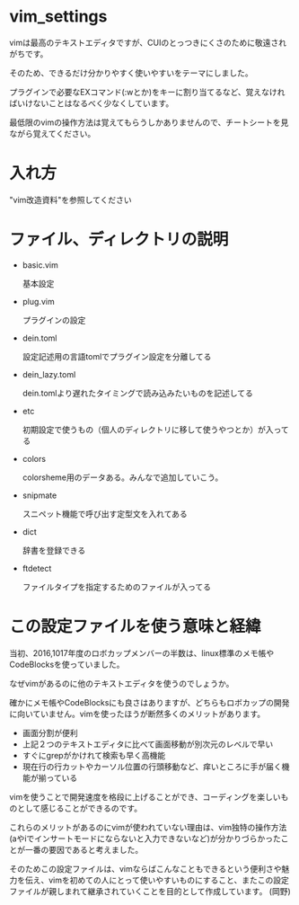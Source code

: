 # vim_settings
  vimは最高のテキストエディタですが、CUIのとっつきにくさのために敬遠されがちです。

そのため、できるだけ分かりやすく使いやすいをテーマにしました。

  プラグインで必要なEXコマンド(:wとか)をキーに割り当てるなど、覚えなければいけないことはなるべく少なくしています。

最低限のvimの操作方法は覚えてもらうしかありませんので、チートシートを見ながら覚えてください。

# 入れ方
  "vim改造資料"を参照してください

# ファイル、ディレクトリの説明
* basic.vim

  基本設定

* plug.vim

  プラグインの設定

* dein.toml

    設定記述用の言語tomlでプラグイン設定を分離してる

* dein_lazy.toml

  dein.tomlより遅れたタイミングで読み込みたいものを記述してる

* etc
  
  初期設定で使うもの（個人のディレクトリに移して使うやつとか）が入ってる

* colors
  
  colorsheme用のデータある。みんなで追加していこう。

* snipmate
  
  スニペット機能で呼び出す定型文を入れてある

* dict

  辞書を登録できる

* ftdetect
  
  ファイルタイプを指定するためのファイルが入ってる

# この設定ファイルを使う意味と経緯
当初、2016,1017年度のロボカップメンバーの半数は、linux標準のメモ帳やCodeBlocksを使っていました。

なぜvimがあるのに他のテキストエディタを使うのでしょうか。

確かにメモ帳やCodeBlocksにも良さはありますが、どちらもロボカップの開発に向いていません。vimを使ったほうが断然多くのメリットがあります。

* 画面分割が便利
* 上記２つのテキストエディタに比べて画面移動が別次元のレベルで早い
* すぐにgrepがかけれて検索も早く高機能
* 現在行の行カットやカーソル位置の行頭移動など、痒いところに手が届く機能が揃っている

vimを使うことで開発速度を格段に上げることができ、コーディングを楽しいものとして感じることができるのです。

これらのメリットがあるのにvimが使われていない理由は、vim独特の操作方法(aやiでインサートモードにならないと入力できないなど)が分かりづらかったことが一番の要因であると考えました。

そのためこの設定ファイルは、vimならばこんなこともできるという便利さや魅力を伝え、vimを初めての人にとって使いやすいものにすること、またこの設定ファイルが親しまれて継承されていくことを目的として作成しています。
(岡野)
